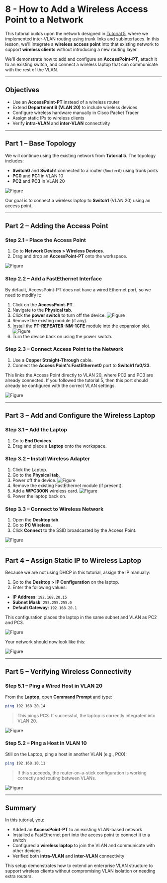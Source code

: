 # 8 - How to Add a Wireless Access Point to a Network

This tutorial builds upon the network designed in [Tutorial 5](../tutorial-series/tutorial5), where we implemented inter-VLAN routing using trunk links and subinterfaces. In this lesson, we'll integrate a **wireless access point** into that existing network to support **wireless clients** without introducing a new routing layer.

We'll demonstrate how to add and configure an **AccessPoint-PT**, attach it to an existing switch, and connect a wireless laptop that can communicate with the rest of the VLAN.

---

## Objectives

* Use an **AccessPoint-PT** instead of a wireless router
* Extend **Department B (VLAN 20)** to include wireless devices
* Configure wireless hardware manually in Cisco Packet Tracer
* Assign static IPs to wireless clients
* Verify **intra-VLAN** and **inter-VLAN** connectivity

---

## Part 1 – Base Topology

We will continue using the existing network from **Tutorial 5**. The topology includes:

* **Switch0** and **Switch1** connected to a router (`Router0`) using trunk ports
* **PC0** and **PC1** in VLAN 10
* **PC2** and **PC3** in VLAN 20

![Figure](../../img/cisco-tutorials/tutorial-8/fig1.png)

Our goal is to connect a wireless laptop to **Switch1** (VLAN 20) using an access point.

---

## Part 2 – Adding the Access Point

### Step 2.1 – Place the Access Point

1. Go to **Network Devices > Wireless Devices**.
2. Drag and drop an **AccessPoint-PT** onto the workspace.

![Figure](../../img/cisco-tutorials/tutorial-8/fig2.png)

### Step 2.2 – Add a FastEthernet Interface

By default, AccessPoint-PT does not have a wired Ethernet port, so we need to modify it:

1. Click on the **AccessPoint-PT**.
2. Navigate to the **Physical tab**.
3. Click the **power switch** to turn off the device.
   ![Figure](../../img/cisco-tutorials/tutorial-8/fig3.png)
4. Remove the existing module (if any).
5. Install the **PT-REPEATER-NM-1CFE** module into the expansion slot.
   ![Figure](../../img/cisco-tutorials/tutorial-8/fig4.png)
6. Turn the device back on using the power switch.

### Step 2.3 – Connect Access Point to the Network

1. Use a **Copper Straight-Through** cable.
2. Connect the **Access Point's FastEthernet0** port to **Switch1 fa0/23**.

This links the Access Point directly to VLAN 20, where PC2 and PC3 are already connected. If you followed the tutorial 5, then this port should already be configured with the correct VLAN settings.

![Figure](../../img/cisco-tutorials/tutorial-8/fig9.png)

---

## Part 3 – Add and Configure the Wireless Laptop

### Step 3.1 – Add the Laptop

1. Go to **End Devices**.
2. Drag and place a **Laptop** onto the workspace.

### Step 3.2 – Install Wireless Adapter

1. Click the Laptop.
2. Go to the **Physical tab**.
3. Power off the device.
   ![Figure](../../img/cisco-tutorials/tutorial-7/fig4.png)
4. Remove the existing FastEthernet module (if present).
5. Add a **WPC300N** wireless card.
   ![Figure](../../img/cisco-tutorials/tutorial-7/fig5.png)
6. Power the laptop back on.

### Step 3.3 – Connect to Wireless Network

1. Open the **Desktop tab**.
2. Go to **PC Wireless**.
3. Click **Connect** to the SSID broadcasted by the Access Point.

![Figure](../../img/cisco-tutorials/tutorial-8/fig5.png)

---

## Part 4 – Assign Static IP to Wireless Laptop

Because we are not using DHCP in this tutorial, assign the IP manually:

1. Go to the **Desktop > IP Configuration** on the laptop.
2. Enter the following values:

* **IP Address**: `192.168.20.15`
* **Subnet Mask**: `255.255.255.0`
* **Default Gateway**: `192.168.20.1`

This configuration places the laptop in the same subnet and VLAN as PC2 and PC3.

![Figure](../../img/cisco-tutorials/tutorial-8/fig6.png)

Your network should now look like this:

![Figure](../../img/cisco-tutorials/tutorial-8/fig10.png)

---

## Part 5 – Verifying Wireless Connectivity

### Step 5.1 – Ping a Wired Host in VLAN 20

From the **Laptop**, open **Command Prompt** and type:

```bash
ping 192.168.20.14
```

> This pings PC3. If successful, the laptop is correctly integrated into VLAN 20.

![Figure](../../img/cisco-tutorials/tutorial-8/fig7.png)

### Step 5.2 – Ping a Host in VLAN 10

Still on the Laptop, ping a host in another VLAN (e.g., PC0):

```bash
ping 192.168.10.11
```

> If this succeeds, the router-on-a-stick configuration is working correctly and routing between VLANs.

![Figure](../../img/cisco-tutorials/tutorial-8/fig8.png)

---

## Summary

In this tutorial, you:

* Added an **AccessPoint-PT** to an existing VLAN-based network
* Installed a FastEthernet port into the access point to connect it to a switch
* Configured a **wireless laptop** to join the VLAN and communicate with other devices
* Verified both **intra-VLAN** and **inter-VLAN** connectivity

This setup demonstrates how to extend an enterprise VLAN structure to support wireless clients without compromising VLAN isolation or needing extra routers.
